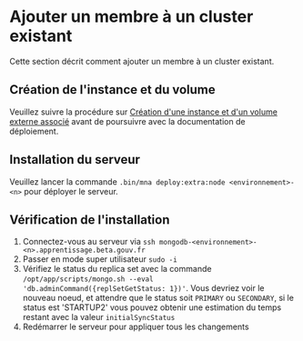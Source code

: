 # Ajouter un membre à un cluster existant

Cette section décrit comment ajouter un membre à un cluster existant.

## Création de l'instance et du volume

Veuillez suivre la procédure sur [Création d'une instance et d'un volume externe associé](./instance.md) avant de poursuivre avec la documentation de déploiement.

## Installation du serveur

Veuillez lancer la commande `.bin/mna deploy:extra:node <environnement>-<n>` pour déployer le serveur.

## Vérification de l'installation

1. Connectez-vous au serveur via `ssh mongodb-<environnement>-<n>.apprentissage.beta.gouv.fr`
2. Passer en mode super utilisateur `sudo -i`
3. Vérifiez le status du replica set avec la commande `/opt/app/scripts/mongo.sh --eval 'db.adminCommand({replSetGetStatus: 1})'`. Vous devriez voir le nouveau noeud, et attendre que le status soit `PRIMARY` ou `SECONDARY`, si le status est 'STARTUP2' vous pouvez obtenir une estimation du temps restant avec la valeur `initialSyncStatus`
4. Redémarrer le serveur pour appliquer tous les changements
